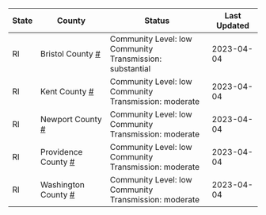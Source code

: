 State | County | Status | Last Updated
--- | --- | --- | --- 
RI | Bristol County <a href="#bristol_county">#</a> | <a name="bristol_county"></a>Community Level: low<br/>Community Transmission: substantial | 2023-04-04
RI | Kent County <a href="#kent_county">#</a> | <a name="kent_county"></a>Community Level: low<br/>Community Transmission: moderate | 2023-04-04
RI | Newport County <a href="#newport_county">#</a> | <a name="newport_county"></a>Community Level: low<br/>Community Transmission: moderate | 2023-04-04
RI | Providence County <a href="#providence_county">#</a> | <a name="providence_county"></a>Community Level: low<br/>Community Transmission: moderate | 2023-04-04
RI | Washington County <a href="#washington_county">#</a> | <a name="washington_county"></a>Community Level: low<br/>Community Transmission: moderate | 2023-04-04
